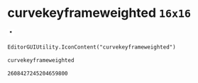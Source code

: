 # curvekeyframeweighted `16x16`
<img src="/img/curvekeyframeweighted.png" width=16 height=16>

``` CSharp
EditorGUIUtility.IconContent("curvekeyframeweighted")
```
```
curvekeyframeweighted
```
```
2608427245204659800
```
